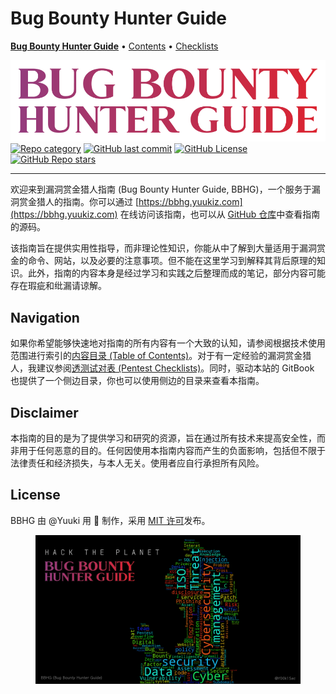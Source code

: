 # Bug Bounty Hunter Guide

[**Bug Bounty Hunter Guide**](https://app.gitbook.com/o/EOc6S49gNX0wky8nj5si/s/dIwZJMkFd4Zza9vjuuJ7/) • [Contents](readme/table-of-contents.md) • [Checklists](readme/bug-bounty-checklists.md)

[![](.gitbook/assets/bug-bounty-hunter-guide-content.png)](https://bbhg.yuukiz.com)\
[![Repo category](https://img.shields.io/badge/repo\_category-practical\_guide-orange)](./) [![GitHub last commit](https://img.shields.io/github/last-commit/y00k1sec/bbhg)](./) [![GitHub License](https://img.shields.io/github/license/y00k1sec/bbhg)](https://github.com/y00k1sec/bbhg/blob/main/LICENSE) [![GitHub Repo stars](https://img.shields.io/github/stars/y00k1sec/bbhg)](https://github.com/y00k1sec/bbhg)

***

欢迎来到漏洞赏金猎人指南 (Bug Bounty Hunter Guide, BBHG)，一个服务于漏洞赏金猎人的指南。你可以通过 [https://bbhg.yuukiz.com](https://bbhg.yuukiz.com) 在线访问该指南，也可以从 [GitHub 仓库](https://github.com/y00k1sec/bbhg)中查看指南的源码。

该指南旨在提供实用性指导，而非理论性知识，你能从中了解到大量适用于漏洞赏金的命令、网站，以及必要的注意事项。但不能在这里学习到解释其背后原理的知识。此外，指南的内容本身是经过学习和实践之后整理而成的笔记，部分内容可能存在瑕疵和纰漏请谅解。

## Navigation

如果你希望能够快速地对指南的所有内容有一个大致的认知，请参阅根据技术使用范围进行索引的[内容目录 (Table of Contents)](readme/table-of-contents.md)。对于有一定经验的漏洞赏金猎人，我建议参阅[透测试对表 (Pentest Checklists)](readme/bug-bounty-checklists.md)。同时，驱动本站的 GitBook 也提供了一个侧边目录，你也可以使用侧边的目录来查看本指南。

## Disclaimer

本指南的目的是为了提供学习和研究的资源，旨在通过所有技术来提高安全性，而非用于任何恶意的目的。任何因使用本指南内容而产生的负面影响，包括但不限于法律责任和经济损失，与本人无关。使用者应自行承担所有风险。

## License

BBHG 由 @Yuuki 用 🧡 制作，采用 [MIT 许可](https://github.com/y00k1sec/bbhg/blob/main/LICENSE)发布。

<figure><img src=".gitbook/assets/cover.png" alt=""><figcaption></figcaption></figure>
